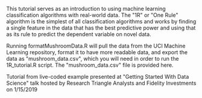 This tutorial serves as an introduction to using machine learning classification algorithms with real-world data. The "1R" or "One Rule" algorithm is the simplest of all classification algorithms and works by finding a single feature in the data that has the best predictive power and using that as its rule to predict the dependent variable on novel data. 

Running formatMushroomData.R will pull the data from the UCI Machine Learning repository, format it to have more readable data, and export the data as "mushroom_data.csv", which you will need in order to run the 1R_tutorial.R script. The "mushroom_data.csv" file is provided here.

Tutorial from live-coded example presented at "Getting Started With Data Science" talk hosted by Research Triangle Analysts and Fidelity Investments on 1/15/2019
